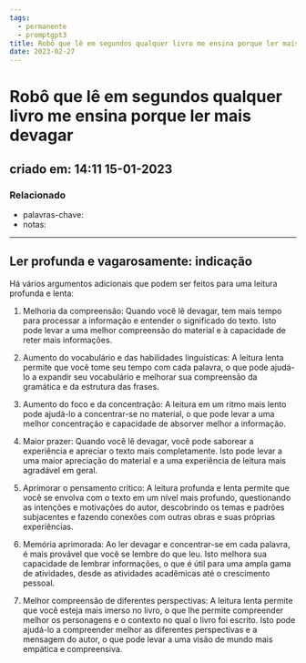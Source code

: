 ```yaml
---
tags:
  - permanente
  - promptgpt3
title: Robô que lê em segundos qualquer livro me ensina porque ler mais devagar
date: 2023-02-27
---
```


# Robô que lê em segundos qualquer livro me ensina porque ler mais devagar

## criado em: 14:11 15-01-2023

### Relacionado

- palavras-chave: 
- notas: 
---

## Ler profunda e vagarosamente: indicação

Há vários argumentos adicionais que podem ser feitos para uma leitura profunda e lenta:

1. Melhoria da compreensão: Quando você lê devagar, tem mais tempo para processar a informação e entender o significado do texto. Isto pode levar a uma melhor compreensão do material e à capacidade de reter mais informações.
    
2. Aumento do vocabulário e das habilidades linguísticas: A leitura lenta permite que você tome seu tempo com cada palavra, o que pode ajudá-lo a expandir seu vocabulário e melhorar sua compreensão da gramática e da estrutura das frases.
    
3. Aumento do foco e da concentração: A leitura em um ritmo mais lento pode ajudá-lo a concentrar-se no material, o que pode levar a uma melhor concentração e capacidade de absorver melhor a informação.
    
4. Maior prazer: Quando você lê devagar, você pode saborear a experiência e apreciar o texto mais completamente. Isto pode levar a uma maior apreciação do material e a uma experiência de leitura mais agradável em geral.
    
5. Aprimorar o pensamento crítico: A leitura profunda e lenta permite que você se envolva com o texto em um nível mais profundo, questionando as intenções e motivações do autor, descobrindo os temas e padrões subjacentes e fazendo conexões com outras obras e suas próprias experiências.
    
6. Memória aprimorada: Ao ler devagar e concentrar-se em cada palavra, é mais provável que você se lembre do que leu. Isto melhora sua capacidade de lembrar informações, o que é útil para uma ampla gama de atividades, desde as atividades acadêmicas até o crescimento pessoal.
    
7. Melhor compreensão de diferentes perspectivas: A leitura lenta permite que você esteja mais imerso no livro, o que lhe permite compreender melhor os personagens e o contexto no qual o livro foi escrito. Isto pode ajudá-lo a compreender melhor as diferentes perspectivas e a mensagem do autor, o que pode levar a uma visão de mundo mais empática e compreensiva.
